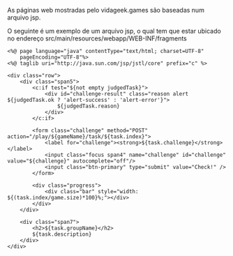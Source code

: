 As páginas web mostradas pelo vidageek.games são baseadas num arquivo jsp. 

O seguinte é um exemplo de um arquivo jsp, o qual tem que estar ubicado no endereço src/main/resources/webapp/WEB-INF/fragments

	<%@ page language="java" contentType="text/html; charset=UTF-8"
	    pageEncoding="UTF-8"%>
	<%@ taglib uri="http://java.sun.com/jsp/jstl/core" prefix="c" %>
	
	<div class="row">
	    <div class="span5">
	        <c:if test="${not empty judgedTask}">
	            <div id="challenge-result" class="reason alert ${judgedTask.ok ? 'alert-success' : 'alert-error'}">
	                ${judgedTask.reason}
	            </div>
	        </c:if>  
        	
	        <form class="challenge" method="POST" action="/play/${gameName}/task/${task.index}">
	            <label for="challenge"><strong>${task.challenge}</strong></label>
	            <input class="focus span4" name="challenge" id="challenge" value="${challenge}" autocomplete="off"/>
	            <input class="btn-primary" type="submit" value="Check!" />
	        </form>
        	
	        <div class="progress">
	            <div class="bar" style="width: ${(task.index/game.size)*100}%;"></div>
	        </div>
	    </div>
	    
	    <div class="span7">
	        <h2>${task.groupName}</h2>
	        ${task.description}
	    </div>
	</div>